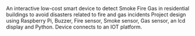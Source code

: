 An interactive low-cost smart device to detect Smoke Fire Gas in residential buildings to avoid disasters related to fire and gas incidents
Project design using Raspberry Pi, Buzzer, Fire sensor, Smoke sensor, Gas sensor, an lcd display and Python. 
Device connects to an IOT platform.